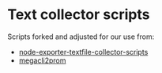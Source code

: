 # Text collector scripts

Scripts forked and adjusted for our use from:

- [node-exporter-textfile-collector-scripts
](https://github.com/prometheus-community/node-exporter-textfile-collector-scripts)
- [megacli2prom](https://github.com/bojleros/megacli2prom)

